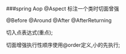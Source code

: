 ###spring Aop
@Aspect 标注一个类时切面曾强

@Before
@Around
@After
@AfterReturning

切入点表达式(重点);

切面增强执行性顺序使用@order定义,小的先执行;



